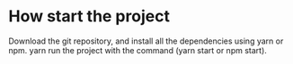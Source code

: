 # How start the project
Download the git repository, and install all the dependencies using yarn or npm.
yarn run the project with the command (yarn start or npm start).
